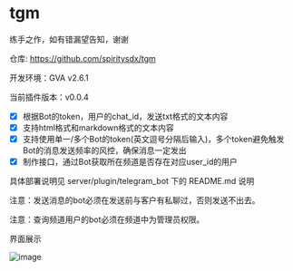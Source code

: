 # tgm

练手之作，如有错漏望告知，谢谢

仓库: https://github.com/spiritysdx/tgm

开发环境：GVA v2.6.1

当前插件版本：v0.0.4

- [x] 根据Bot的token，用户的chat_id，发送txt格式的文本内容
- [x] 支持html格式和markdown格式的文本内容
- [x] 支持使用单一/多个Bot的token(英文逗号分隔后输入)，多个token避免触发Bot的消息发送频率的风控，确保消息一定发出
- [x] 制作接口，通过Bot获取所在频道是否存在对应user_id的用户

具体部署说明见 server/plugin/telegram_bot 下的 README.md 说明

注意：发送消息的bot必须在发送前与客户有私聊过，否则发送不出去。

注意：查询频道用户的bot必须在频道中为管理员权限。

界面展示

![image](https://github.com/spiritysdx/tgm/assets/97792170/4e4880d9-2e2c-4b2e-bcb3-c8fcd611a5e6)

